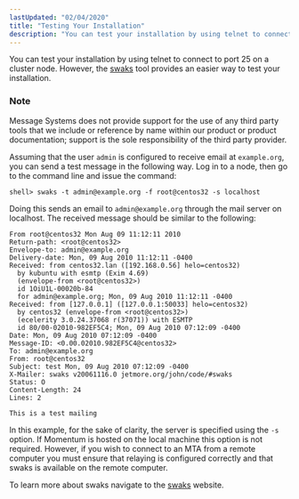 ```yaml
---
lastUpdated: "02/04/2020"
title: "Testing Your Installation"
description: "You can test your installation by using telnet to connect to port 25 on a cluster node However the swaks tool provides an easier way to test your installation Message Systems does not provide support for the use of any third party tools that we include or reference by name..."
---
```


You can test your installation by using telnet to connect to port 25 on a cluster node. However, the [swaks](http://www.jetmore.org/john/code/swaks/) tool provides an easier way to test your installation.

### Note

Message Systems does not provide support for the use of any third party tools that we include or reference by name within our product or product documentation; support is the sole responsibility of the third party provider.

Assuming that the user `admin` is configured to receive email at `example.org`, you can send a test message in the following way. Log in to a node, then go to the command line and issue the command:

`shell> swaks -t admin@example.org -f root@centos32 -s localhost`

Doing this sends an email to `admin@example.org` through the mail server on localhost. The received message should be similar to the following:

```
From root@centos32 Mon Aug 09 11:12:11 2010
Return-path: <root@centos32>
Envelope-to: admin@example.org
Delivery-date: Mon, 09 Aug 2010 11:12:11 -0400
Received: from centos32.lan ([192.168.0.56] helo=centos32)
  by kubuntu with esmtp (Exim 4.69)
  (envelope-from <root@centos32>)
  id 1OiU1L-00020b-84
  for admin@example.org; Mon, 09 Aug 2010 11:12:11 -0400
Received: from [127.0.0.1] ([127.0.0.1:50033] helo=centos32)
  by centos32 (envelope-from <root@centos32>)
  (ecelerity 3.0.24.37068 r(37071)) with ESMTP
  id 80/00-02010-982EF5C4; Mon, 09 Aug 2010 07:12:09 -0400
Date: Mon, 09 Aug 2010 07:12:09 -0400
Message-ID: <0.00.02010.982EF5C4@centos32>
To: admin@example.org
From: root@centos32
Subject: test Mon, 09 Aug 2010 07:12:09 -0400
X-Mailer: swaks v20061116.0 jetmore.org/john/code/#swaks
Status: O
Content-Length: 24
Lines: 2

This is a test mailing
```

In this example, for the sake of clarity, the server is specified using the `-s` option. If Momentum is hosted on the local machine this option is not required. However, if you wish to connect to an MTA from a remote computer you must ensure that relaying is configured correctly and that swaks is available on the remote computer.

To learn more about swaks navigate to the [swaks](http://jetmore.org/john/code/swaks/) website.